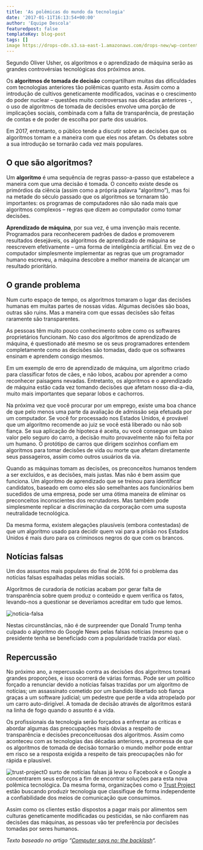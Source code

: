 ```yaml
---
title: 'As polêmicas do mundo da tecnologia'
date: '2017-01-11T16:13:54+00:00'
author: 'Equipe Descola'
featuredpost: false
templateKey: blog-post
tags: []
image https://drops-cdn.s3.sa-east-1.amazonaws.com/drops-new/wp-content/uploads/2017/01/10193906/tomada_decisao-150x150.png
---
```

Segundo Oliver Usher, os algoritmos e o aprendizado de máquina serão as grandes controvérsias tecnológicas dos próximos anos.

Os **algoritmos de tomada de decisão** compartilham muitas das dificuldades com tecnologias anteriores tão polêmicas quanto esta. Assim como a introdução de cultivos geneticamente modificados, vacinas e o crescimento do poder nuclear – questões muito controversas nas décadas anteriores -, o uso de algoritmos de tomada de decisões envolve uma porção de implicações sociais, combinada com a falta de transparência, de prestação de contas e de poder de escolha por parte dos usuários.

Em 2017, entretanto, o público tende a discutir sobre as decisões que os algoritmos tomam e a maneira com que eles nos afetam. Os debates sobre a sua introdução se tornarão cada vez mais populares.

O que são algoritmos?
---------------------

Um **algoritmo** é uma sequência de regras passo-a-passo que estabelece a maneira com que uma decisão é tomada. O conceito existe desde os primórdios da ciência (assim como a própria palavra “algoritmo”), mas foi na metade do século passado que os algoritmos se tornaram tão importantes: os programas de computadores não são nada mais que algoritmos complexos – regras que dizem ao computador como tomar decisões.

**Aprendizado de máquina**, por sua vez, é uma invenção mais recente. Programados para reconhecerem padrões de dados e promoverem resultados desejáveis, os algoritmos de aprendizado de máquina se reescrevem efetivamente – uma forma de inteligência artificial. Em vez de o computador simplesmente implementar as regras que um programador humano escreveu, a máquina descobre a melhor maneira de alcançar um resultado prioritário.

O grande problema
-----------------

Num curto espaço de tempo, os algoritmos tomaram o lugar das decisões humanas em muitas partes de nossas vidas. Algumas decisões são boas, outras são ruins. Mas a maneira com que essas decisões são feitas raramente são transparentes.

As pessoas têm muito pouco conhecimento sobre como os softwares proprietários funcionam. No caso dos algoritmos de aprendizado de máquina, é questionado até mesmo se os seus programadores entendem completamente como as decisões são tomadas, dado que os softwares ensinam e aprendem consigo mesmos.

Em um exemplo de erro de aprendizado de máquina, um algoritmo criado para classificar fotos de cães, e não lobos, acabou por aprender a como reconhecer paisagens nevadas. Entretanto, os algoritmos e o aprendizado de máquina estão cada vez tomando decisões que afetam nosso dia-a-dia, muito mais importantes que separar lobos e cachorros.

Na próxima vez que você procurar por um emprego, existe uma boa chance de que pelo menos uma parte da avaliação de admissão seja efetuada por um computador. Se você for processado nos Estados Unidos, é provável que um algoritmo recomende ao juiz se você está liberado ou não sob fiança. Se sua aplicação de hipoteca é aceita, ou você consegue um baixo valor pelo seguro do carro, a decisão muito provavelmente não foi feita por um humano. O protótipo de carros que dirigem sozinhos confiam em algoritmos para tomar decisões de vida ou morte que afetam diretamente seus passageiros, assim como outros usuários da via.

Quando as máquinas tomam as decisões, os preconceitos humanos tendem a ser excluídos, e as decisões, mais justas. Mas não é bem assim que funciona. Um algoritmo de aprendizado que se treinou para identificar candidatos, baseado em como eles são semelhantes aos funcionários bem sucedidos de uma empresa, pode ser uma ótima maneira de eliminar os preconceitos inconscientes dos recrutadores. Mas também pode simplesmente replicar a discriminação da corporação com uma suposta neutralidade tecnológica.

Da mesma forma, existem alegações plausíveis (embora contestadas) de que um algoritmo usado para decidir quem vai para a prisão nos Estados Unidos é mais duro para os criminosos negros do que com os brancos.

Notícias falsas
---------------

Um dos assuntos mais populares do final de 2016 foi o problema das notícias falsas espalhadas pelas mídias sociais.

Algoritmos de curadoria de notícias acabam por gerar falta de transparência sobre quem produz o conteúdo e quem verifica os fatos, levando-nos a questionar se deveríamos acreditar em tudo que lemos.

![noticia-falsa](https://descola.org/drops/wp-content/uploads/2017/01/Screen-Shot-2017-01-10-at-18.49.55.png)

Nestas circunstâncias, não é de surpreender que Donald Trump tenha culpado o algoritmo do Google News pelas falsas notícias (mesmo que o presidente tenha se beneficiado com a popularidade trazida por elas).

Repercussão
-----------

No próximo ano, a repercussão contra as decisões dos algoritmos tomará grandes proporções, e isso ocorrerá de várias formas. Pode ser um político forçado a renunciar devido a notícias falsas trazidas por um algoritmo de notícias; um assassinato cometido por um bandido libertado sob fiança graças a um software judicial; um pedestre que perde a vida atropelado por um carro auto-dirigível. A tomada de decisão através de algoritmos estará na linha de fogo quando o assunto é a vida.

Os profissionais da tecnologia serão forçados a enfrentar as críticas e abordar algumas das preocupações mais óbvias a respeito de transparência e decisões preconceituosas dos algoritmos. Assim como aconteceu com as tecnologias das décadas anteriores, a promessa de que os algoritmos de tomada de decisão tornarão o mundo melhor pode entrar em risco se a resposta exigida a respeito de tais preocupações não for rápida e plausível.

![trust-project](https://descola.org/drops/wp-content/uploads/2017/01/VZpw09Kl.png)O surto de notícias falsas já levou o Facebook e o Google a concentrarem seus esforços a fim de encontrar soluções para esta nova polêmica tecnológica. Da mesma forma, organizações como o [Trust Project](http://thetrustproject.org/) estão buscando produzir tecnologia que classifique de forma independente a confiabilidade dos meios de comunicação que consumimos.

Assim como os clientes estão dispostos a pagar mais por alimentos sem culturas geneticamente modificadas ou pesticidas, se não confiarem nas decisões das máquinas, as pessoas vão ter preferência por decisões tomadas por seres humanos.

*Texto baseado no artigo “[Computer says no: the backlash](http://www.nesta.org.uk/2017-predictions/computer-says-no-backlash)“.*